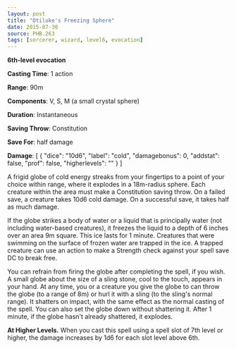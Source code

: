 ```yaml
---
layout: post
title: "Otiluke's Freezing Sphere"
date: 2015-07-30
source: PHB.263
tags: [sorcerer, wizard, level6, evocation]
---
```


**6th-level evocation**

**Casting Time**: 1 action

**Range**: 90m

**Components**: V, S, M (a small crystal sphere)

**Duration**: Instantaneous

**Saving Throw**: Constitution

**Save For**: half damage

**Damage**: [ { "dice": "10d6", "label": "cold", "damagebonus": 0, "addstat": false, "prof": false, "higherlevels": "" } ]

A frigid globe of cold energy streaks from your fingertips to a point of your choice within range, where it explodes in a 18m-radius sphere. Each creature within the area must make a Constitution saving throw. On a failed save, a creature takes 10d6 cold damage. On a successful save, it takes half as much damage.

If the globe strikes a body of water or a liquid that is principally water (not including water-based creatures), it freezes the liquid to a depth of 6 inches over an area 9m square. This ice lasts for 1 minute. Creatures that were swimming on the surface of frozen water are trapped in the ice. A trapped creature can use an action to make a Strength check against your spell save DC to break free.

You can refrain from firing the globe after completing the spell, if you wish. A small globe about the size of a sling stone, cool to the touch, appears in your hand. At any time, you or a creature you give the globe to can throw the globe (to a range of 8m) or hurl it with a sling (to the sling's normal range). It shatters on impact, with the same effect as the normal casting of the spell. You can also set the globe down without shattering it. After 1 minute, if the globe hasn't already shattered, it explodes.

**At Higher Levels.** When you cast this spell using a spell slot of 7th level or higher, the damage increases by 1d6 for each slot level above 6th.
